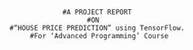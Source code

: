                  #A PROJECT REPORT
                       #ON
    #“HOUSE PRICE PREDICTION” using TensorFlow.
         #For ‘Advanced Programming’ Course

